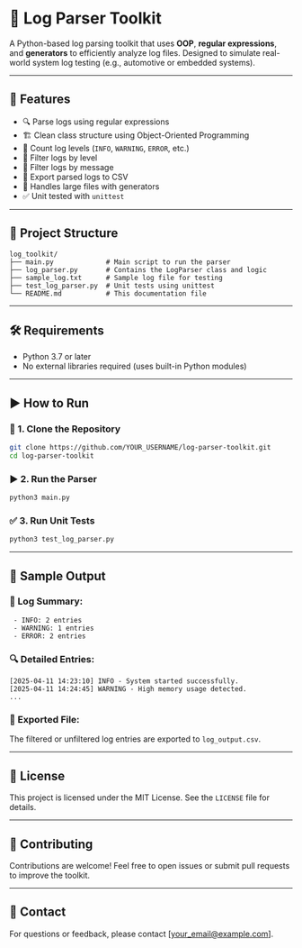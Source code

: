 # 🧪 Log Parser Toolkit

A Python-based log parsing toolkit that uses **OOP**, **regular expressions**, and **generators** to efficiently analyze log files. Designed to simulate real-world system log testing (e.g., automotive or embedded systems).

---

## 🚀 Features

- 🔍 Parse logs using regular expressions
- 🏗️ Clean class structure using Object-Oriented Programming
- 🧮 Count log levels (`INFO`, `WARNING`, `ERROR`, etc.)
- 🔎 Filter logs by level
- 🔎 Filter logs by message
- 💾 Export parsed logs to CSV
- 🧠 Handles large files with generators
- ✅ Unit tested with `unittest`

---

## 📂 Project Structure

```
log_toolkit/
├── main.py             # Main script to run the parser
├── log_parser.py       # Contains the LogParser class and logic
├── sample_log.txt      # Sample log file for testing
├── test_log_parser.py  # Unit tests using unittest
└── README.md           # This documentation file
```

---

## 🛠️ Requirements

- Python 3.7 or later  
- No external libraries required (uses built-in Python modules)

---

## ▶️ How to Run

### 🔧 1. Clone the Repository

```bash
git clone https://github.com/YOUR_USERNAME/log-parser-toolkit.git
cd log-parser-toolkit
```

### ▶️ 2. Run the Parser

```bash
python3 main.py
```

### ✅ 3. Run Unit Tests

```bash
python3 test_log_parser.py
```

---

## 📁 Sample Output

### 📝 Log Summary:
```
 - INFO: 2 entries
 - WARNING: 1 entries
 - ERROR: 2 entries
```

### 🔍 Detailed Entries:
```
[2025-04-11 14:23:10] INFO - System started successfully.
[2025-04-11 14:24:45] WARNING - High memory usage detected.
...
```

### 📁 Exported File:
The filtered or unfiltered log entries are exported to `log_output.csv`.

---

## 📜 License

This project is licensed under the MIT License. See the `LICENSE` file for details.

---

## 🤝 Contributing

Contributions are welcome! Feel free to open issues or submit pull requests to improve the toolkit.

---

## 📧 Contact

For questions or feedback, please contact [your_email@example.com].